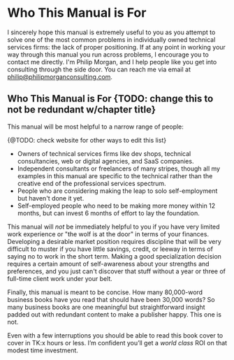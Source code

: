 # Who This Manual is For

I sincerely hope this manual is extremely useful to you as you attempt to solve one of the most common problems in individually owned technical services firms: the lack of proper positioning. If at any point in working your way through this manual you run across problems, I encourage you to contact me directly. I'm Philip Morgan, and I help people like you get into consulting through the side door. You can reach me via email at [philip@philipmorganconsulting.com][1].

## Who This Manual is For {TODO: change this to not be redundant w/chapter title}

This manual will be most helpful to a narrow range of people:

{@TODO: check website for other ways to edit this list}

* Owners of technical services firms like dev shops, technical consultancies, web or digital agencies, and SaaS companies.
* Independent consultants or freelancers of many stripes, though all my examples in this manual are specific to the technical rather than the creative end of the professional services spectrum.
* People who are considering making the leap to solo self-employment but haven't done it yet.
* Self-employed people who need to be making more money within 12 months, but can invest 6 months of effort to lay the foundation.

This manual will *not* be immediately helpful to you if you have very limited work experience or "the wolf is at the door" in terms of your finances. Developing a desirable market position requires discipline that will be very difficult to muster if you have little savings, credit, or leeway in terms of saying no to work in the short term. Making a good specialization decision requires a certain amount of self-awareness about your strengths and preferences, and you just can't discover that stuff without a year or three of full-time client work under your belt.

Finally, this manual is meant to be concise. How many 80,000-word business books have you read that should have been 30,000 words? So many business books are one meaningful but straightforward insight padded out with redundant content to make a publisher happy. This one is not.

Even with a few interruptions you should be able to read this book cover to cover in TK:x hours or less. I’m confident you’ll get a _world class_ ROI on that modest time investment.

[1]:	mailto:philip@philipmorganconsulting.com